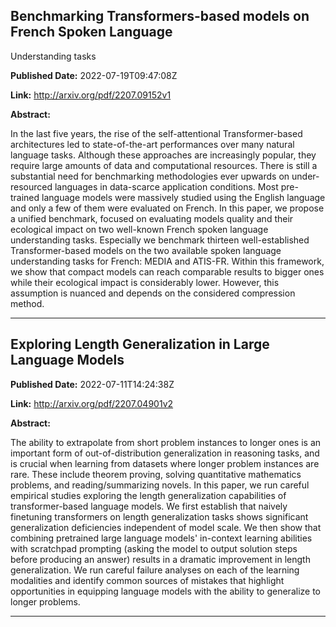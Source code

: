 ## Benchmarking Transformers-based models on French Spoken Language
  Understanding tasks

**Published Date:** 2022-07-19T09:47:08Z

**Link:** http://arxiv.org/pdf/2207.09152v1

**Abstract:**

  In the last five years, the rise of the self-attentional Transformer-based
architectures led to state-of-the-art performances over many natural language
tasks. Although these approaches are increasingly popular, they require large
amounts of data and computational resources. There is still a substantial need
for benchmarking methodologies ever upwards on under-resourced languages in
data-scarce application conditions. Most pre-trained language models were
massively studied using the English language and only a few of them were
evaluated on French. In this paper, we propose a unified benchmark, focused on
evaluating models quality and their ecological impact on two well-known French
spoken language understanding tasks. Especially we benchmark thirteen
well-established Transformer-based models on the two available spoken language
understanding tasks for French: MEDIA and ATIS-FR. Within this framework, we
show that compact models can reach comparable results to bigger ones while
their ecological impact is considerably lower. However, this assumption is
nuanced and depends on the considered compression method.


---

## Exploring Length Generalization in Large Language Models

**Published Date:** 2022-07-11T14:24:38Z

**Link:** http://arxiv.org/pdf/2207.04901v2

**Abstract:**

  The ability to extrapolate from short problem instances to longer ones is an
important form of out-of-distribution generalization in reasoning tasks, and is
crucial when learning from datasets where longer problem instances are rare.
These include theorem proving, solving quantitative mathematics problems, and
reading/summarizing novels. In this paper, we run careful empirical studies
exploring the length generalization capabilities of transformer-based language
models. We first establish that naively finetuning transformers on length
generalization tasks shows significant generalization deficiencies independent
of model scale. We then show that combining pretrained large language models'
in-context learning abilities with scratchpad prompting (asking the model to
output solution steps before producing an answer) results in a dramatic
improvement in length generalization. We run careful failure analyses on each
of the learning modalities and identify common sources of mistakes that
highlight opportunities in equipping language models with the ability to
generalize to longer problems.


---

